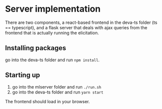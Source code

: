 # Server implementation

There are two components, a react-based frontend in the deva-ts folder (ts ==
typescript), and a flask server that deals with ajax queries from the frontend
that is actually running the elicitation.

## Installing packages

go into the deva-ts folder and run `npm install`.

## Starting up

1. go into the mlserver folder and run `./run.sh`
2. go into the deva-ts folder and run `yarn start`

The frontend should load in your browser.

